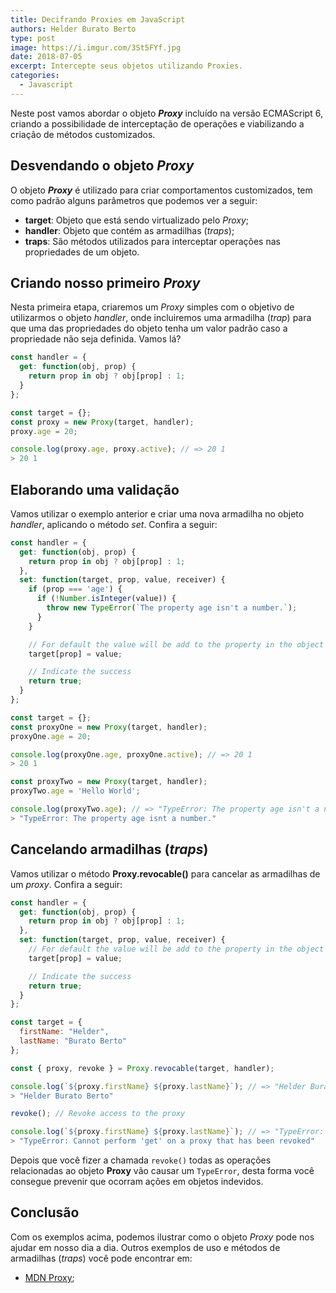 ```yaml
---
title: Decifrando Proxies em JavaScript
authors: Helder Burato Berto
type: post
image: https://i.imgur.com/3St5FYf.jpg
date: 2018-07-05
excerpt: Intercepte seus objetos utilizando Proxies.
categories:
  - Javascript
---
```


Neste post vamos abordar o objeto **_Proxy_** incluído na versão ECMAScript 6, criando a possibilidade de interceptação de operações e viabilizando a criação de métodos customizados.

## Desvendando o objeto _Proxy_

O objeto **_Proxy_** é utilizado para criar comportamentos customizados, tem como padrão alguns parâmetros que podemos ver a seguir:

* **target**: Objeto que está sendo virtualizado pelo _Proxy_;
* **handler**: Objeto que contém as armadilhas (_traps_);
* **traps**: São métodos utilizados para interceptar operações nas propriedades de um objeto.

## Criando nosso primeiro _Proxy_

Nesta primeira etapa, criaremos um _Proxy_ simples com o objetivo de utilizarmos o objeto _handler_, onde incluiremos uma armadilha (_trap_) para que uma das propriedades do objeto tenha um valor padrão caso a propriedade não seja definida. Vamos lá?

```js
const handler = {
  get: function(obj, prop) {
    return prop in obj ? obj[prop] : 1;
  }
};

const target = {};
const proxy = new Proxy(target, handler);
proxy.age = 20;

console.log(proxy.age, proxy.active); // => 20 1
> 20 1
```

## Elaborando uma validação

Vamos utilizar o exemplo anterior e criar uma nova armadilha no objeto _handler_, aplicando o método _set_. Confira a seguir:

```js
const handler = {
  get: function(obj, prop) {
    return prop in obj ? obj[prop] : 1;
  },
  set: function(target, prop, value, receiver) {
    if (prop === 'age') {
      if (!Number.isInteger(value)) {
        throw new TypeError(`The property age isn't a number.`);
      }
    }

    // For default the value will be add to the property in the object
    target[prop] = value;

    // Indicate the success
    return true;
  }
};

const target = {};
const proxyOne = new Proxy(target, handler);
proxyOne.age = 20;

console.log(proxyOne.age, proxyOne.active); // => 20 1
> 20 1

const proxyTwo = new Proxy(target, handler);
proxyTwo.age = 'Hello World';

console.log(proxyTwo.age); // => "TypeError: The property age isn't a number."
> "TypeError: The property age isnt a number."
```

## Cancelando armadilhas (_traps_)

Vamos utilizar o método **Proxy.revocable()** para cancelar as armadilhas de um _proxy_. Confira a seguir:

```js
const handler = {
  get: function(obj, prop) {
    return prop in obj ? obj[prop] : 1;
  },
  set: function(target, prop, value, receiver) {
    // For default the value will be add to the property in the object
    target[prop] = value;

    // Indicate the success
    return true;
  }
};

const target = {
  firstName: "Helder",
  lastName: "Burato Berto"
};

const { proxy, revoke } = Proxy.revocable(target, handler);

console.log(`${proxy.firstName} ${proxy.lastName}`); // => "Helder Burato Berto"
> "Helder Burato Berto"

revoke(); // Revoke access to the proxy

console.log(`${proxy.firstName} ${proxy.lastName}`); // => "TypeError: Cannot perform 'get' on a proxy that has been revoked"
> "TypeError: Cannot perform 'get' on a proxy that has been revoked"
```

Depois que você fizer a chamada `revoke()` todas as operações relacionadas ao objeto **Proxy** vão causar um `TypeError`, desta forma você consegue prevenir que 
ocorram ações em objetos indevidos.

## Conclusão

Com os exemplos acima, podemos ilustrar como o objeto _Proxy_ pode nos ajudar em nosso dia a dia. Outros exemplos de uso e métodos de armadilhas (_traps_) você pode encontrar em:

* [MDN Proxy](https://developer.mozilla.org/en-US/docs/Web/JavaScript/Reference/Global_Objects/Proxy);
